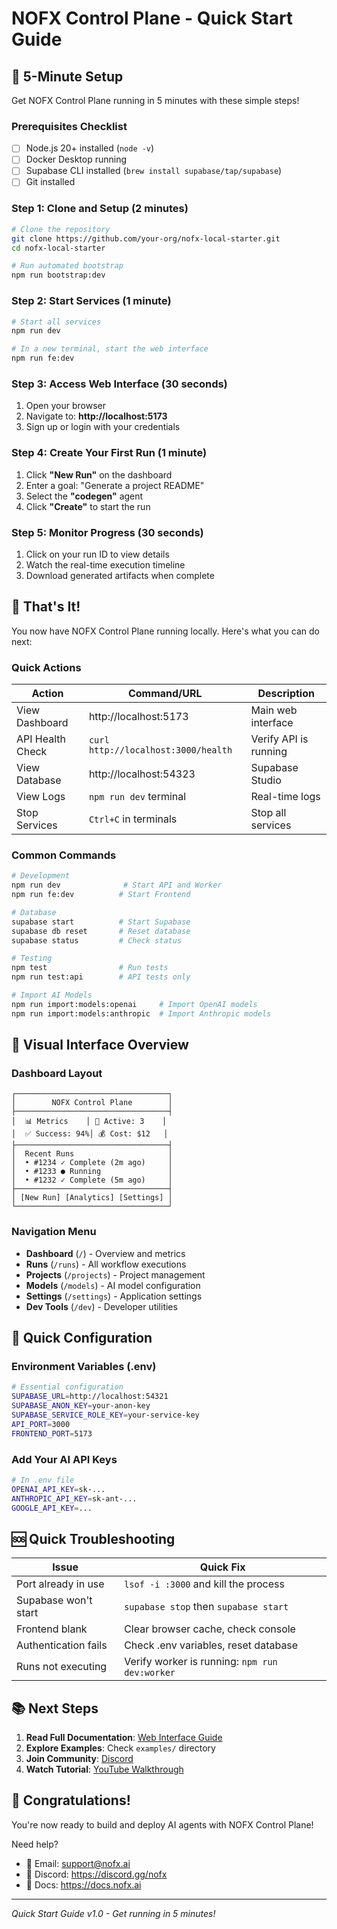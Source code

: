 # NOFX Control Plane - Quick Start Guide

## 🚀 5-Minute Setup

Get NOFX Control Plane running in 5 minutes with these simple steps!

### Prerequisites Checklist
- [ ] Node.js 20+ installed (`node -v`)
- [ ] Docker Desktop running
- [ ] Supabase CLI installed (`brew install supabase/tap/supabase`)
- [ ] Git installed

### Step 1: Clone and Setup (2 minutes)

```bash
# Clone the repository
git clone https://github.com/your-org/nofx-local-starter.git
cd nofx-local-starter

# Run automated bootstrap
npm run bootstrap:dev
```

### Step 2: Start Services (1 minute)

```bash
# Start all services
npm run dev

# In a new terminal, start the web interface
npm run fe:dev
```

### Step 3: Access Web Interface (30 seconds)

1. Open your browser
2. Navigate to: **http://localhost:5173**
3. Sign up or login with your credentials

### Step 4: Create Your First Run (1 minute)

1. Click **"New Run"** on the dashboard
2. Enter a goal: "Generate a project README"
3. Select the **"codegen"** agent
4. Click **"Create"** to start the run

### Step 5: Monitor Progress (30 seconds)

1. Click on your run ID to view details
2. Watch the real-time execution timeline
3. Download generated artifacts when complete

## 🎯 That's It!

You now have NOFX Control Plane running locally. Here's what you can do next:

### Quick Actions

| Action | Command/URL | Description |
|--------|------------|-------------|
| View Dashboard | http://localhost:5173 | Main web interface |
| API Health Check | `curl http://localhost:3000/health` | Verify API is running |
| View Database | http://localhost:54323 | Supabase Studio |
| View Logs | `npm run dev` terminal | Real-time logs |
| Stop Services | `Ctrl+C` in terminals | Stop all services |

### Common Commands

```bash
# Development
npm run dev              # Start API and Worker
npm run fe:dev          # Start Frontend

# Database
supabase start          # Start Supabase
supabase db reset       # Reset database
supabase status         # Check status

# Testing
npm test                # Run tests
npm run test:api        # API tests only

# Import AI Models
npm run import:models:openai     # Import OpenAI models
npm run import:models:anthropic  # Import Anthropic models
```

## 📖 Visual Interface Overview

### Dashboard Layout
```
┌──────────────────────────────────┐
│        NOFX Control Plane        │
├──────────────────────────────────┤
│  📊 Metrics    │ 🏃 Active: 3    │
│  ✅ Success: 94%│ 💰 Cost: $12   │
├──────────────────────────────────┤
│  Recent Runs                     │
│  • #1234 ✓ Complete (2m ago)     │
│  • #1233 ● Running               │
│  • #1232 ✓ Complete (5m ago)     │
├──────────────────────────────────┤
│ [New Run] [Analytics] [Settings] │
└──────────────────────────────────┘
```

### Navigation Menu
- **Dashboard** (`/`) - Overview and metrics
- **Runs** (`/runs`) - All workflow executions
- **Projects** (`/projects`) - Project management
- **Models** (`/models`) - AI model configuration
- **Settings** (`/settings`) - Application settings
- **Dev Tools** (`/dev`) - Developer utilities

## 🔧 Quick Configuration

### Environment Variables (.env)
```bash
# Essential configuration
SUPABASE_URL=http://localhost:54321
SUPABASE_ANON_KEY=your-anon-key
SUPABASE_SERVICE_ROLE_KEY=your-service-key
API_PORT=3000
FRONTEND_PORT=5173
```

### Add Your AI API Keys
```bash
# In .env file
OPENAI_API_KEY=sk-...
ANTHROPIC_API_KEY=sk-ant-...
GOOGLE_API_KEY=...
```

## 🆘 Quick Troubleshooting

| Issue | Quick Fix |
|-------|-----------|
| Port already in use | `lsof -i :3000` and kill the process |
| Supabase won't start | `supabase stop` then `supabase start` |
| Frontend blank | Clear browser cache, check console |
| Authentication fails | Check .env variables, reset database |
| Runs not executing | Verify worker is running: `npm run dev:worker` |

## 📚 Next Steps

1. **Read Full Documentation**: [Web Interface Guide](./WEB_INTERFACE_GUIDE.md)
2. **Explore Examples**: Check `examples/` directory
3. **Join Community**: [Discord](https://discord.gg/nofx)
4. **Watch Tutorial**: [YouTube Walkthrough](https://youtube.com/nofx)

## 🎉 Congratulations!

You're now ready to build and deploy AI agents with NOFX Control Plane!

Need help?
- 📧 Email: support@nofx.ai
- 💬 Discord: https://discord.gg/nofx
- 📖 Docs: https://docs.nofx.ai

---
*Quick Start Guide v1.0 - Get running in 5 minutes!*